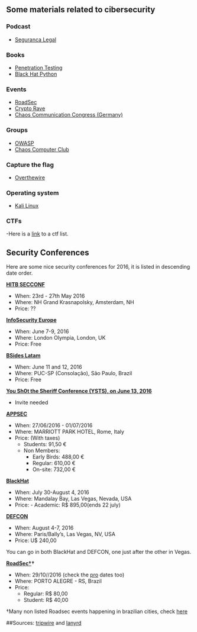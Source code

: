 Some materials related to cibersecurity
---------------------------------------

### Podcast

- [Seguranca Legal](http://www.segurancalegal.com/)

### Books

- [Penetration Testing](https://www.goodreads.com/book/show/18771903-penetration-testing?from_search=true&search_version=service)
- [Black Hat Python](https://www.goodreads.com/book/show/22299369-black-hat-python)

### Events

- [RoadSec](http://roadsec.com.br/)
- [Crypto Rave](https://cryptorave.org/)
- [Chaos Communication Congress (Germany)](https://events.ccc.de/congress/)

### Groups

- [OWASP](https://www.owasp.org/index.php/Main_Page)
- [Chaos Computer Club](https://www.ccc.de/en/?language=en)

### Capture the flag

- [Overthewire](http://overthewire.org/wargames/)

### Operating system

- [Kali Linux](https://www.kali.org/)


### CTFs
-Here is a [link](https://ctftime.org/event/list/upcoming) to a ctf list.


## Security Conferences

Here are some nice security conferences for 2016, it is listed in descending date order.

**[HITB SECCONF](http://conference.hitb.org/hitbsecconf2016ams/)**

- When: 23rd - 27th May 2016
- Where: NH Grand Krasnapolsky, Amsterdam, NH
- Price: ??

**[InfoSecurity Europe](http://www.infosecurityeurope.com/)**

- When: June 7-9, 2016
- Where: London Olympia, London, UK
- Price: Free

**[BSides Latam](http://www.securitybsides.com/w/page/104120015/BSidesLatam)**

- When: June 11 and 12, 2016
- Where: PUC-SP (Consolação), São Paulo, Brazil
- Price: Free

**[You Sh0t the Sheriff Conference (YSTS), on June 13, 2016](http://www.ysts.org/)**

-  Invite needed

**[APPSEC](http://2016.appsec.eu/)**

- When: 27/06/2016 - 01/07/2016
- Where: MARRIOTT PARK HOTEL, Rome, Italy
- Price: (With taxes)
    - Students: 91,50 €
    - Non Members:
        - Early Birds: 488,00 €
        - Regular: 610,00 €
        - On-site: 732,00 €

**[BlackHat](http://blackhat.com/)**

- When: July 30-August 4, 2016
- Where: Mandalay Bay, Las Vegas, Nevada, USA
- Price:
        - Academic: R$ 895,00(ends 22 july)

**[DEFCON](https://www.defcon.org/index.html)**

- When: August 4-7, 2016
- Where: Paris/Bally’s, Las Vegas, NV, USA
- Price: U$ 240,00

You can go in both BlackHat and DEFCON, one just after the other in Vegas.


**[RoadSec†](http://roadsec.com.br)†**

- When: 29/10//2016 (check the [pro](http://roadsec.com.br/calendario2016) dates too)
- Where: PORTO ALEGRE - RS, Brazil
- Price: 
    - Regular: R$ 80,00
    - Student: R$ 40,00

†Many non listed Roadsec events happening in brazilian cities, check [here](http://roadsec.com.br/calendario2016)

##Sources:
[tripwire](http://www.tripwire.com/state-of-security/off-topic/the-top-10-information-security-conferences-of-2016/) and [lanyrd](http://lanyrd.com/topics/cyber-security/)
